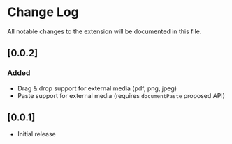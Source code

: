 # Change Log

All notable changes to the extension will be documented in this file.

## [0.0.2]

### Added

- Drag & drop support for external media (pdf, png, jpeg)
- Paste support for external media (requires `documentPaste` proposed API)

## [0.0.1]

- Initial release
